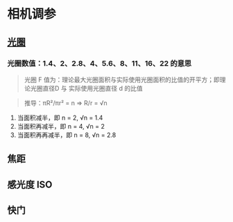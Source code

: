 # 相机调参

## [光圈](https://www.sohu.com/a/398803739_194997)

### 光圈数值：1.4、2、2.8、4、5.6、8、11、16、22 的意思

> 光圈 F 值为：理论最大光圈面积与实际使用光圈面积的比值的开平方；即理论光圈直径D 与 实际使用光圈直径 d 的比值

> 推导：πR²/πr² = n => R/r = √n
1. 当面积减半，即 n = 2, √n = 1.4
2. 当面积再减半，即 n = 4, √n = 2
2. 当面积再再减半，即 n = 8, √n = 2.8
## 焦距

## 感光度 ISO

## 快门
